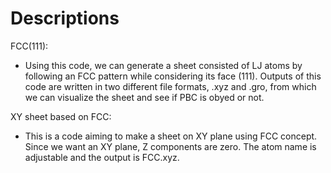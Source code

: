 # Descriptions  
FCC(111):  
* Using this code, we can generate a sheet consisted of LJ atoms by following an FCC pattern while considering its face (111). Outputs of this code are written in two different file formats, .xyz and .gro, from which we can visualize the sheet and see if PBC is obyed or not.


XY sheet based on FCC:  
* This is a code aiming to make a sheet on XY plane using FCC concept. Since we want an XY plane, Z components are zero. The atom name is adjustable and the output is FCC.xyz.
